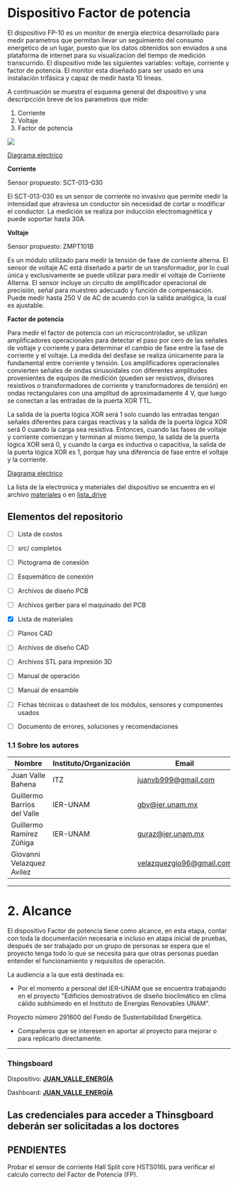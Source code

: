 # Dispositivo Factor de potencia

El dispositivo FP-10 es un monitor de energía electrica desarrollado para medir parametros que permitan llevar un seguimiento del consumo energetico de un lugar, puesto que los datos obtenidos son enviados a una plataforma de internet para su visualizacion del tiempo de medición transcurrido. El dispositivo mide las siguientes variables: voltaje, corriente y factor de potencia. El monitor esta diseñado  para ser usado en una instalación trifásica y capaz de medir hasta 10 lineas.

A continuación se muestra el esquema general del dispositivo y una descripcción breve de los parametros que mide:

1. Corriente
2. Voltaje
3. Factor de potencia

![](https://github.com/Dispositivos-Edificio-Bioclimatico/DFP-10/blob/master/Imagenes/Esquema_general.png?raw=true)

[Diagrama electrico](https://github.com/Dispositivos-Edificio-Bioclimatico/DFP-10/blob/master/Diagramas/circuito_acondicionamiento.png?raw=true)

**Corriente**

Sensor propuesto: SCT-013-030


El SCT-013-030 es un sensor de corriente no invasivo que permite medir la intensidad que atraviesa un conductor sin necesidad de cortar o modificar el conductor. La medición se realiza por inducción electromagnética y puede soportar hasta 30A.


**Voltaje**

Sensor propuesto: ZMPT101B


Es un módulo utilizado para medir la tensión de fase de corriente alterna. El sensor de voltaje AC está diseñado a partir de un transformador, por lo cual única y exclusivamente se puede utilizar para medir el voltaje de Corriente Alterna. El sensor incluye un circuito de amplificador operacional de precisión, señal para muestreo adecuado y función de compensación.
Puede medir hasta 250 V de AC de acuerdo con la salida analógica, la cual es ajustable.


**Factor de potencia**

Para medir el factor de potencia con un microcontrolador, se utilizan amplificadores operacionales para detectar el paso por cero de las señales de voltaje y corriente y para determinar el cambio de fase entre la fase de corriente y el voltaje. La medida del desfase se realiza únicamente para la fundamental entre corriente y tensión. Los amplificadores operacionales convierten señales de ondas sinusoidales con diferentes amplitudes provenientes de equipos de medición (pueden ser resistivos, divisores resistivos o transformadores de corriente y transformadores de tensión) en ondas rectangulares con una amplitud de aproximadamente 4 V, que luego se conectan a las entradas de la puerta XOR TTL. 

La salida de la puerta lógica XOR será 1 solo cuando las entradas tengan señales diferentes para cargas reactivas y la salida de la puerta lógica XOR será 0 cuando la carga sea resistiva. Entonces, cuando las fases de voltaje y corriente comienzan y terminan al mismo tiempo, la salida de la puerta lógica XOR será 0, y cuando la carga es inductiva o capacitiva, la salida de la puerta lógica XOR es 1, porque hay una diferencia de fase entre el voltaje y la corriente.

[Diagrama electrico](https://github.com/Dispositivos-Edificio-Bioclimatico/DFP-10/blob/master/Diagramas/Circuito%20factor%20de%20potencia.png?raw=true)

La lista de la electronica y materiales del dispositivo se encuentra en el archivo  [materiales](https://github.com/Dispositivos-Edificio-Bioclimatico/DFP-10/blob/master/Materiales/Lista_materiales_fp10.xlsx) o en [lista_drive](https://docs.google.com/spreadsheets/d/1BcxM7iUYsvm2OvhtAZ04L2_tH826wTiQOnGWFX_L0z4/edit)

## Elementos del repositorio
- [ ] Lista de costos
- [ ] src/ completos
- [ ] Pictograma de conexión
- [ ] Esquemático de conexión
- [ ] Archivos de diseño PCB
- [ ] Archivos gerber para el maquinado del PCB
- [x] Lista de materiales
- [ ] Planos CAD
- [ ] Archivos de diseño CAD
- [ ] Archivos STL para impresión 3D
- [ ] Manual de operación
- [ ] Manual de ensamble
- [ ] Fichas técnicas o datasheet de los módulos, sensores y componentes usados
- [ ] Documento de errores, soluciones y recomendaciones



### 1.1 Sobre los autores

|Nombre|Instituto/Organización|Email|
| ------------ | ------------ | ------------ |
|Juan Valle Bahena|ITZ|juanvb999@gmail.com|
|Guillermo Barrios del Valle|IER-UNAM|gbv@ier.unam.mx|
|Guillermo Ramírez Zúñiga|IER-UNAM|guraz@ier.unam.mx|
|Giovanni Velazquez Avilez ||velazquezgio96@gmail.com|

------------

# 2. Alcance

El dispositivo Factor de potencia tiene como alcance, en esta etapa, contar con toda la documentación necesaria  e incluso en atapa inicial de pruebas, después de ser trabajado por un grupo de personas se espera que el proyecto tenga todo lo que se necesita para que otras personas puedan entender el funcionamiento y requisitos de operación.

La audiencia a la que está destinada es:

- Por el momento a personal del IER-UNAM que se encuentra trabajando en el proyecto "Edificios demostrativos de diseño bioclimático en clima cálido subhúmedo en el Instituto de Energías Renovables UNAM".

Proyecto número 291600 del Fondo de Sustentabilidad Energética.
- Compañeros que se interesen en aportar al proyecto para mejorar o para replicarlo directamente.

------------


### Thingsboard

Dispositivo:
[**JUAN_VALLE_ENERGÍA**](http://iot.ier.unam.mx:8080/devices)

Dashboard:
[**JUAN_VALLE_ENERGÍA**](http://iot.ier.unam.mx:8080/dashboards/a7021b60-13df-11eb-9c3f-d1ead9980bc3)

**Las credenciales para acceder a Thinsgboard deberán ser solicitadas a los doctores**
------------

## PENDIENTES
Probar el sensor de corriente Hall Split core HSTS016L para verificar el calculo correcto del Factor de Potencia (FP).


